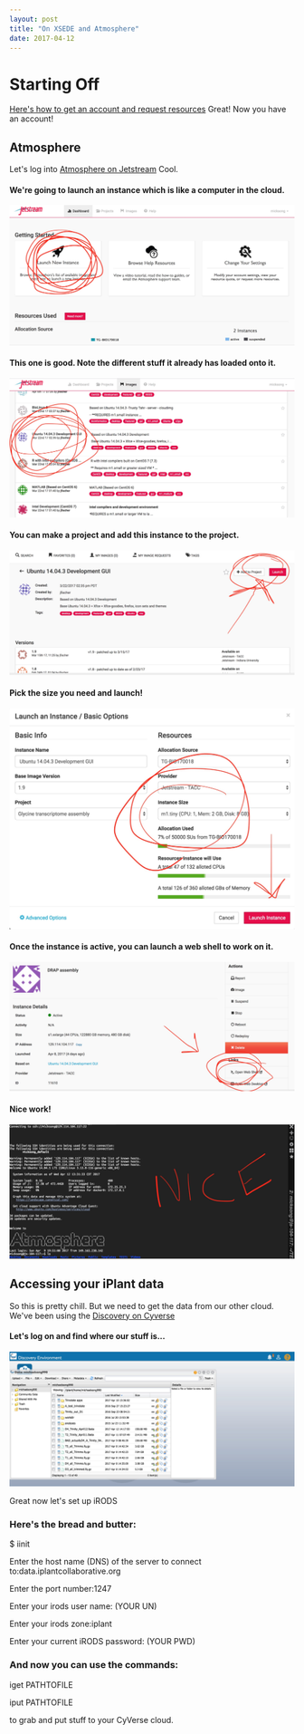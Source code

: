 ```yaml
---
layout: post
title: "On XSEDE and Atmosphere"
date: 2017-04-12
---
```

# Starting Off

[Here's how to get an account and request resources](https://iujetstream.atlassian.net/wiki/display/JWT/Jetstream+Allocations)
Great! Now you have an account!

## Atmosphere
Let's log into [Atmosphere on Jetstream](https://auth.globus.org/p/login?redirect_uri=%2Fv2%2Foauth2%2Fauthorize%3Fscope%3Dopenid%2Bemail%2Bprofile%2Burn%253Aglobus%253Aauth%253Ascope%253Ause.jetstream-cloud.org%253Aall%26redirect_uri%3Dhttps%253A%252F%252Fuse.jetstream-cloud.org%252Foauth2.0%252FcallbackAuthorize%26response_type%3Dcode%26client_id%3D0bf57b67-5f5c-4b45-be39-6dbf136dcca8%26access_type%3Donline%26authentication_hint%3D36007761-2cf2-4e74-a068-7473afc1d054&client_id=0bf57b67-5f5c-4b45-be39-6dbf136dcca8)
Cool.

#### We're going to launch an instance which is like a computer in the cloud.
<img src="/images/AT1.jpg" alt="I am the fern">

#### This one is good. Note the different stuff it already has loaded onto it.
<img src="/images/AT2.jpg" alt="I am the fern">

#### You can make a project and add this instance to the project.
<img src="/images/AT3.jpg" alt="I am the fern">

#### Pick the size you need and launch!
<img src="/images/AT4.jpg" alt="I am the fern">

#### Once the instance is active, you can launch a web shell to work on it.
<img src="/images/AT5.jpg" alt="I am the fern">

#### Nice work!
<img src="/images/AT6.jpg" alt="I am the fern">

## Accessing your iPlant data
So this is pretty chill. But we need to get the data from our other cloud. We've been using the [Discovery on Cyverse](https://de.cyverse.org/de/)

#### Let's log on and find where our stuff is...
<img src="/images/AT7.jpg" alt="I am the fern">

Great now let's set up iRODS

### Here's the bread and butter:
$ iinit

Enter the host name (DNS) of the server to connect to:data.iplantcollaborative.org

Enter the port number:1247

Enter your irods user name: (YOUR UN)

Enter your irods zone:iplant

Enter your current iRODS password: (YOUR PWD)


### And now you can use the commands:

iget PATHTOFILE

iput PATHTOFILE

to grab and put stuff to your CyVerse cloud.

